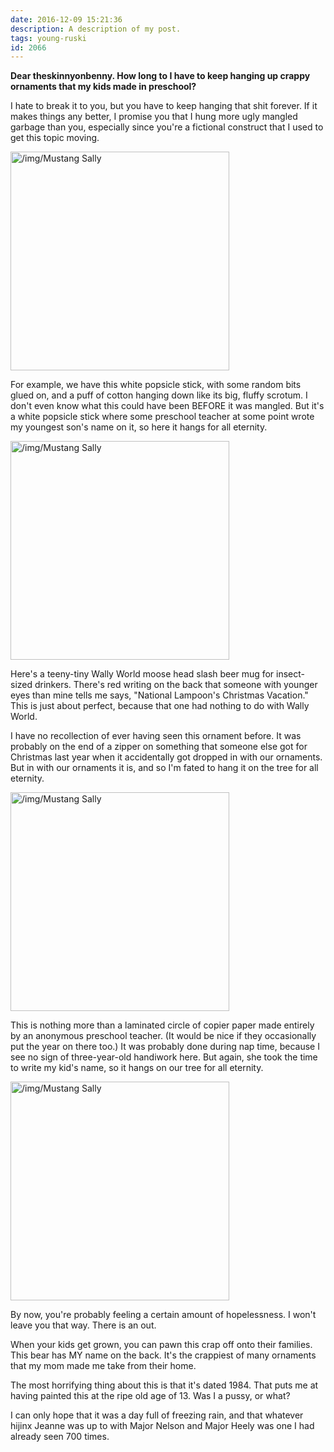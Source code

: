 ```yaml
---
date: 2016-12-09 15:21:36
description: A description of my post.
tags: young-ruski
id: 2066
---
```

<b>Dear theskinnyonbenny.  How long to I have to keep hanging up crappy ornaments that my kids made in preschool?</b>

I hate to break it to you, but you have to keep hanging that shit forever.  If it makes things any better, I promise you that I hung more ugly mangled garbage than you, especially since you're a fictional construct that I used to get this topic moving.

<a class="lightview centered" href="/img/ornament1.JPG" data-lightview-caption="" data-lightview-group="group1"><img src="/img/ornament1.JPG" alt="/img/Mustang Sally" width="350px"><br><span class="caption"></span></a>
<!--more-->
For example, we have this white popsicle stick, with some random bits glued on, and a puff of cotton hanging down like its big, fluffy scrotum.  I don't even know what this could have been BEFORE it was mangled.  But it's a white popsicle stick where some preschool teacher at some point wrote my youngest son's name on it, so here it hangs for all eternity.

<a class="lightview centered" href="/img/ornament2.JPG" data-lightview-caption="" data-lightview-group="group2"><img src="/img/ornament2.JPG" alt="/img/Mustang Sally" width="350px"><br><span class="caption"></span></a>

Here's a teeny-tiny Wally World moose head slash beer mug for insect-sized drinkers.  There's red writing on the back that someone with younger eyes than mine tells me says, "National Lampoon's Christmas Vacation."  This is just about perfect, because that one had nothing to do with Wally World.  

I have no recollection of ever having seen this ornament before.  It was probably on the end of a zipper on something that someone else got for Christmas last year when it accidentally got dropped in with our ornaments.  But in with our ornaments it is, and so I'm fated to hang it on the tree for all eternity.

<a class="lightview centered" href="/img/ornament3.JPG" data-lightview-caption="" data-lightview-group="group1"><img src="/img/ornament3.JPG" alt="/img/Mustang Sally" width="350px"><br><span class="caption"></span></a>

This is nothing more than a laminated circle of copier paper made entirely by an anonymous preschool teacher.  (It would be nice if they occasionally put the year on there too.)  It was probably done during nap time, because I see no sign of three-year-old handiwork here.  But again, she took the time to write my kid's name, so it hangs on our tree for all eternity.

<a class="lightview centered" href="/img/ornament4.JPG" data-lightview-caption="" data-lightview-group="group1"><img src="/img/ornament4.JPG" alt="/img/Mustang Sally" width="350px"><br><span class="caption"></span></a>

By now, you're probably feeling a certain amount of hopelessness.  I won't leave you that way.  There is an out.

When your kids get grown, you can pawn this crap off onto their families.  This bear has MY name on the back.  It's the crappiest of many ornaments that my mom made me take from their home.

The most horrifying thing about this is that it's dated 1984.  That puts me at having painted this at the ripe old age of 13.  Was I a pussy, or what?

I can only hope that it was a day full of freezing rain, and that whatever hijinx Jeanne was up to with Major Nelson and Major Heely was one I had already seen 700 times.